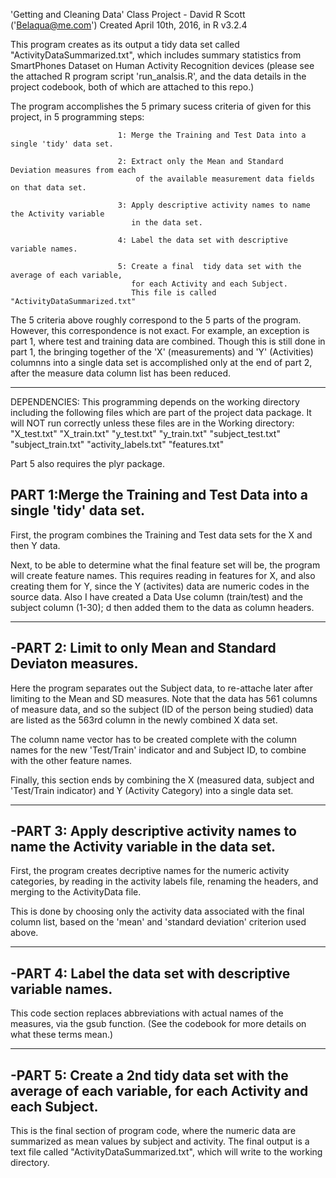  'Getting and Cleaning Data' Class Project - David R Scott ('Belaqua@me.com') 
 Created April 10th, 2016, in R v3.2.4

This program creates as its output a tidy data set called "ActivityDataSummarized.txt", which
includes summary statistics from SmartPhones Dataset on Human Activity Recognition devices (please 
see the attached R program script 'run_analsis.R', and the data details in the project codebook, both
 of which are attached to this repo.)


The program accomplishes the 5 primary sucess criteria of given for this project, in 5 programming steps:
                            
                            1: Merge the Training and Test Data into a single 'tidy' data set. 
                            
                            2: Extract only the Mean and Standard Deviation measures from each 
                                of the available measurement data fields on that data set.
                            
                            3: Apply descriptive activity names to name the Activity variable   
                               in the data set.
                            
                            4: Label the data set with descriptive variable names.
                            
                            5: Create a final  tidy data set with the average of each variable, 
                               for each Activity and each Subject. 
                               This file is called "ActivityDataSummarized.txt"

The 5 criteria above  roughly correspond to the 5 parts of the program. However, this correspondence is not
exact. For example, an exception is part 1, where test and training data are combined. Though this is still 
done in part 1, the bringing together of the 'X' (measurements) and 'Y' (Activities) columnns into a single data set is accomplished only at the end of part 2, after the measure data column list has been reduced. 
 
------------------------------------------------------------------------------------------------------------
DEPENDENCIES:
This programming depends on the working directory including the following 
files which are part of the project data package. It will NOT run correctly 
unless these files are in the Working directory:
  "X_test.txt"          "X_train.txt"         "y_test.txt"          "y_train.txt"
  "subject_test.txt"    "subject_train.txt"  "activity_labels.txt" "features.txt"

Part 5 also requires the plyr package.

PART 1:Merge the Training and Test Data into a single 'tidy' data set.
-----------------------------------------------------------------------
First, the program combines the Training and Test data sets for the X and then Y data.

Next, to be able to determine what the final feature set will be, the program will create feature names. 
This requires reading in features for X, and also creating them for Y, since the Y (activites) data 
are numeric codes in the source data. Also I have created a Data Use column (train/test) and the subject column (1-30); 
d then added them to the data as column headers. 

-----------------------------------------------------------------------
-PART 2: Limit to only Mean and Standard Deviaton measures. 
-----------------------------------------------------------------------
Here the program separates out the Subject data, to re-attache later after 
limiting to the Mean and SD measures. Note that the data has 561 columns of measure data, and so the 
subject (ID of the person being studied) data are listed as the 563rd column in the newly combined X data set.
 
 The column name vector has to be created complete with the column names for the new 'Test/Train' indicator 
 and and Subject ID, to combine with the other feature names. 

Finally, this section ends by combining the X (measured data, subject and 'Test/Train indicator) and Y (Activity Category) 
into a single data set.

-----------------------------------------------------------------------
-PART 3: Apply descriptive activity names to name the Activity variable in the data set.
-----------------------------------------------------------------------

First, the program creates decriptive names for the numeric activity categories, 
 by reading in the activity labels file, renaming the headers, and merging to 
 the ActivityData file.

This is done by choosing only the activity data associated with the final column list, based on the 'mean' and 
'standard deviation' criterion used above.

-----------------------------------------------------------------------
-PART 4: Label the data set with descriptive variable names.  
-----------------------------------------------------------------------
This code section replaces abbreviations with actual names of the measures, via the gsub function.
(See the codebook for more details on what these terms mean.)

-----------------------------------------------------------------------
-PART 5: Create a 2nd tidy data set with the average of each variable, for each Activity and each Subject.  
-----------------------------------------------------------------------
This is the final section of program code, where the numeric data are 
summarized as mean values by subject and activity. The final output is
a text file called "ActivityDataSummarized.txt", which will write to the 
working directory.

